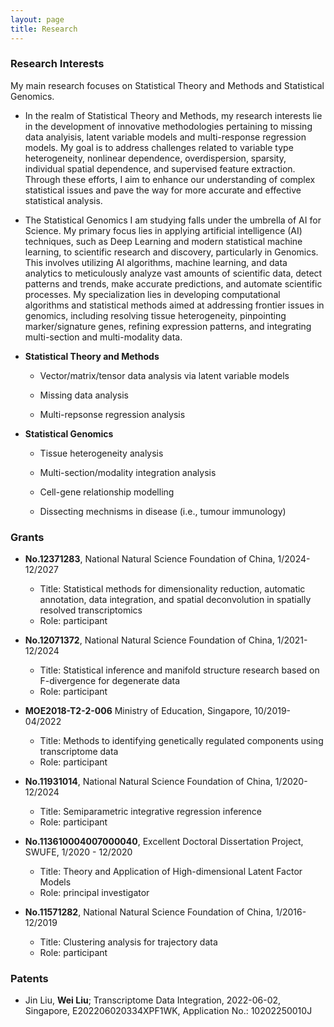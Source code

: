 ```yaml
---
layout: page
title: Research
---
```


### Research Interests

My main research focuses on Statistical Theory and Methods and Statistical Genomics.  

- In the realm of Statistical Theory and Methods, my research interests lie in the development of innovative methodologies pertaining to missing data analyisis, latent variable models and multi-response regression models. My goal is to address challenges related to variable type heterogeneity, nonlinear dependence, overdispersion, sparsity, individual spatial dependence, and supervised feature extraction. Through these efforts, I aim to enhance our understanding of complex statistical issues and pave the way for more accurate and effective statistical analysis.

-  The Statistical Genomics I am studying falls under the umbrella of AI for Science. My primary focus lies in applying artificial intelligence (AI) techniques, such as Deep Learning and modern statistical machine learning, to scientific research and discovery, particularly in Genomics. This involves utilizing AI algorithms, machine learning, and data analytics to meticulously analyze vast amounts of scientific data, detect patterns and trends, make accurate predictions, and automate scientific processes. My specialization lies in developing computational algorithms and statistical methods aimed at addressing frontier issues in genomics, including resolving tissue heterogeneity, pinpointing marker/signature genes, refining expression patterns, and integrating multi-section and multi-modality data.

- **Statistical Theory and Methods**
 
  - Vector/matrix/tensor data analysis via latent variable models 
   
  - Missing data analysis
  
  - Multi-repsonse regression analysis

- **Statistical Genomics**

  - Tissue heterogeneity analysis 
  
  
  - Multi-section/modality integration analysis
   
    
  - Cell-gene relationship modelling 
  
  - Dissecting mechnisms in disease (i.e., tumour immunology)



### Grants

- **No.12371283**, National Natural Science Foundation of China, 1/2024-12/2027
  - Title: Statistical methods for dimensionality reduction, automatic annotation, data integration, and spatial deconvolution in spatially resolved transcriptomics
  - Role: participant

- **No.12071372**, National Natural Science Foundation of China, 1/2021-12/2024
  - Title: Statistical inference and manifold structure research based on F-divergence for degenerate data
  - Role: participant


- **MOE2018-T2-2-006** Ministry of Education, Singapore, 10/2019-04/2022

  - Title: Methods to identifying genetically regulated components using transcriptome data
  - Role: participant

- **No.11931014**, National Natural Science Foundation of China, 1/2020-12/2024

  - Title: Semiparametric integrative regression inference
  - Role: participant

- **No.113610004007000040**, Excellent Doctoral Dissertation Project, SWUFE, 1/2020 - 12/2020

  - Title: Theory and Application of High-dimensional Latent Factor Models
  - Role: principal investigator


- **No.11571282**, National Natural Science Foundation of China, 1/2016-12/2019
  - Title: Clustering analysis for trajectory data
  - Role: participant

### Patents

- Jin Liu, **Wei Liu**; Transcriptome Data Integration, 2022-06-02, Singapore, E202206020334XPF1WK, Application No.: 10202250010J
